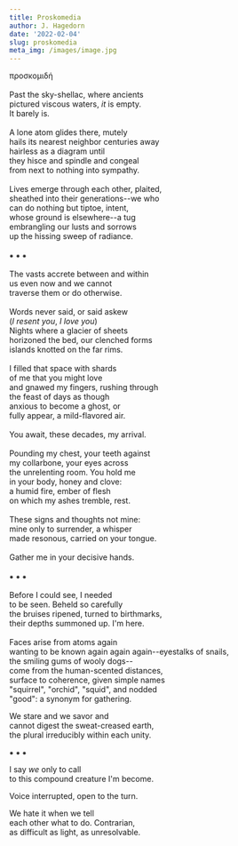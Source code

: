 ```yaml
---
title: Proskomedia
author: J. Hagedorn
date: '2022-02-04'
slug: proskomedia
meta_img: /images/image.jpg
---
```


προσκομιδή  
<br>
Past the sky-shellac, where ancients  
pictured viscous waters, *it* is empty.  
It barely is.  
<br>
A lone atom glides there, mutely  
hails its nearest neighbor centuries away  
hairless as a diagram until  
they hisce and spindle and congeal  
from next to nothing into sympathy.  
<br>
Lives emerge through each other, plaited,  
sheathed into their generations--we who  
can do nothing but tiptoe, intent,  
whose ground is elsewhere--a tug  
embrangling our lusts and sorrows  
up the hissing sweep of radiance.  
<br>
⁕  ⁕  ⁕  
<br>
The vasts accrete between and within  
us even now and we cannot  
traverse them or do otherwise.  
<br>
Words never said, or said askew  
(*I resent you*, *I love you*)  
Nights where a glacier of sheets  
horizoned the bed, our clenched forms  
islands knotted on the far rims.  
<br>
I filled that space with shards  
of me that you might love  
and gnawed my fingers, rushing through  
the feast of days as though  
anxious to become a ghost, or  
fully appear, a mild-flavored air.  
<br>
You await, these decades, my arrival.  
<br>
Pounding my chest, your teeth against  
my collarbone, your eyes across  
the unrelenting room.  You hold me  
in your body, honey and clove:  
a humid fire, ember of flesh  
on which my ashes tremble, rest.  
<br>
These signs and thoughts not mine:  
mine only to surrender, a whisper  
made resonous, carried on your tongue.  
<br>
Gather me in your decisive hands.  
<br>
⁕  ⁕  ⁕  
<br>
Before I could see, I needed  
to be seen.  Beheld so carefully  
the bruises ripened, turned to birthmarks,  
their depths summoned up.  I'm here.  
<br>
Faces arise from atoms again  
wanting to be known
again again again--eyestalks of snails,  
the smiling gums of wooly dogs--  
come from the human-scented distances,  
surface to coherence, given simple names  
"squirrel", "orchid", "squid", and nodded  
"good": a synonym for gathering.

We stare and we savor and  
cannot digest the sweat-creased earth,  
the plural irreducibly within each unity.  

⁕  ⁕  ⁕  

I say *we* only to call  
to this compound creature I'm become.  

Voice interrupted, open to the turn.  

We hate it when we tell  
each other what to do. Contrarian,  
as difficult as light, as unresolvable.  
